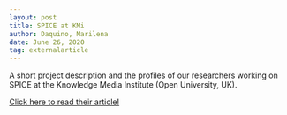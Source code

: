 ```yaml
---
layout: post
title: SPICE at KMi
author: Daquino, Marilena
date: June 26, 2020
tag: externalarticle
---
```

A short project description and the profiles of our researchers working on SPICE at the Knowledge Media Institute (Open University, UK).

[Click here to read their article!](http://kmi.open.ac.uk/news/article/19642)